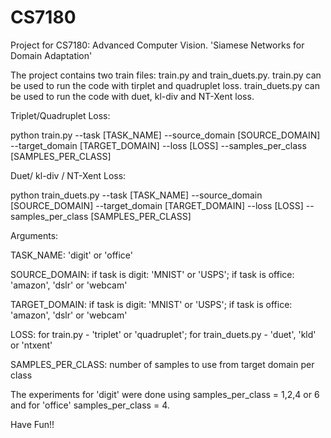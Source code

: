 # CS7180
Project for CS7180: Advanced Computer Vision. 'Siamese Networks for Domain Adaptation'

The project contains two train files: train.py and train_duets.py. train.py can be used to run the code with tirplet and quadruplet loss. train_duets.py can be used to run the code with duet, kl-div and NT-Xent loss.

Triplet/Quadruplet Loss:

python train.py --task [TASK_NAME] --source_domain [SOURCE_DOMAIN] --target_domain [TARGET_DOMAIN] --loss [LOSS] --samples_per_class [SAMPLES_PER_CLASS]

Duet/ kl-div / NT-Xent Loss:

python train_duets.py --task [TASK_NAME] --source_domain [SOURCE_DOMAIN] --target_domain [TARGET_DOMAIN] --loss [LOSS] --samples_per_class [SAMPLES_PER_CLASS]


Arguments:

TASK_NAME: 'digit' or 'office'

SOURCE_DOMAIN: if task is digit: 'MNIST' or 'USPS'; if task is office: 'amazon', 'dslr' or 'webcam'

TARGET_DOMAIN: if task is digit: 'MNIST' or 'USPS'; if task is office: 'amazon', 'dslr' or 'webcam'

LOSS: for train.py - 'triplet' or 'quadruplet'; for train_duets.py - 'duet', 'kld' or 'ntxent'

SAMPLES_PER_CLASS: number of samples to use from target domain per class

The experiments for 'digit' were done using samples_per_class = 1,2,4 or 6 and for 'office' samples_per_class = 4.

Have Fun!!
